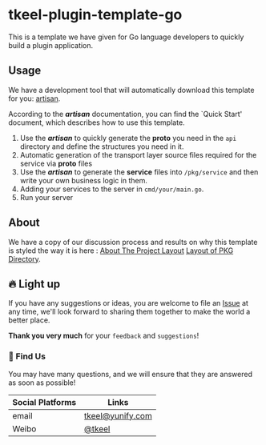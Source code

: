# tkeel-plugin-template-go

This is a template we have given for Go language developers to quickly build a plugin application.

## Usage
We have a development tool that will automatically download this template for you: [artisan](https://github.com/tkeel-io/tkeel-interface/tree/main/tool ).

According to the _**artisan**_ documentation, you can find the `Quick Start' document, which describes how to use this template.

1. Use the _**artisan**_ to quickly generate the **proto** you need in the `api` directory and define the structures you need in it.
2. Automatic generation of the transport layer source files required for the service via **proto** files
3. Use the _**artisan**_ to generate the **service** files into `/pkg/service` and then write your own business logic in them.
4. Adding your services to the server in `cmd/your/main.go`.
5. Run your server

## About
We have a copy of our discussion process and results on why this template is styled the way it is here :
[About The Project Layout](https://github.com/tkeel-io/tkeel/issues/17 )
[Layout of PKG Directory](https://github.com/tkeel-io/tkeel/issues/39 ).

## 🔥 Light up

If you have any suggestions or ideas, you are welcome to file an [Issue](https://github.com/tkeel-io/rule-manager/issues ) at any time, we'll look forward to sharing them together to make the world a better place.

**Thank you very much** for your `feedback` and `suggestions`!

### 🌟 Find Us

You may have many questions, and we will ensure that they are answered as soon as possible!

| Social Platforms | Links |
|:---|----|
|email| tkeel@yunify.com|
|Weibo| [@tkeel]()|